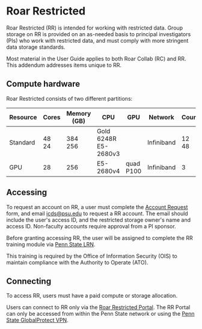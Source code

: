 # Roar Restricted

Roar Restricted (RR) is intended for working with restricted data.
Group storage on RR is provided on an as-needed basis 
to principal investigators (PIs) who work with restricted data,
and must comply with more stringent data storage standards.

Most material in the User Guide 
applies to both Roar Collab (RC) and RR.
This addendum addresses items unique to RR.

## Compute hardware

Roar Restricted consists of two different partitions:

| Resource | Cores | Memory (GB) | CPU | GPU | Network | Count |
| ---- | ---- | ---- | ---- | ---- | ---- | ---- |
| Standard | 48 <br> 24 | 384 <br> 256 | Gold 6248R <br> E5-2680v3 | | Infiniband | 12 <br> 48 |
| GPU | 28 | 256 | E5-2680v4 | quad P100 | Infiniband | 3 |


## Accessing

To request an account on RR, a user must complete the 
[Account Request](https://accounts.hpc.psu.edu) form, 
and email <icds@psu.edu> to request a RR account.
The email should include the user's access ID, 
and the restricted storage owner's name and access ID.
Non-faculty accounts require approval from a PI sponsor. 

Before granting accessing RR, the user will be assigned to complete the RR training module
via [Penn State LRN](https://lrn.psu.edu).

This training is required by the Office of Information Security (OIS) 
to maintain compliance with the Authority to Operate (ATO).

## Connecting

To access RR, users must have a paid compute or storage allocation.

Users can connect to RR only via the [Roar Restricted Portal](<https://rrportal.hpc.psu.edu>).
The RR Portal can only be accessed from within the Penn State network or using the 
[Penn State GlobalProtect VPN](https://pennstate.service-now.com/sp?id=kb_article_view&sysparm_article=KB0013431&sys_kb_id=24f7cdd9dbd7e0d02c4f9e74f3961967&spa=1).
